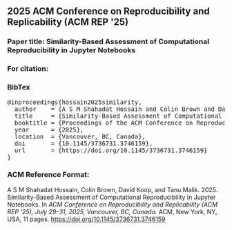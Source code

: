 ## 2025 ACM Conference on Reproducibility and Replicability (ACM REP '25)

### Paper title: Similarity-Based Assessment of Computational Reproducibility in Jupyter Notebooks

### For citation:

### BibTex
<pre>
@inproceedings{hossain2025similarity,
  author    = {A S M Shahadat Hossain and Colin Brown and David Koop and Tanu Malik},
  title     = {Similarity-Based Assessment of Computational Reproducibility in Jupyter Notebooks},
  booktitle = {Proceedings of the ACM Conference on Reproducibility and Replicability (ACM REP ’25)},
  year      = {2025},
  location  = {Vancouver, BC, Canada},
  doi       = {10.1145/3736731.3746159},
  url       = {https://doi.org/10.1145/3736731.3746159}
}
</pre>

### ACM Reference Format:

A S M Shahadat Hossain, Colin Brown, David Koop, and Tanu Malik. 2025. Similarity-Based Assessment of Computational Reproducibility in Jupyter Notebooks. In _ACM Conference on Reproducibility and Replicability (ACM REP ’25), July 29–31, 2025, Vancouver, BC, Canada._ ACM, New York, NY, USA, 11 pages. https://doi.org/10.1145/3736731.3746159
